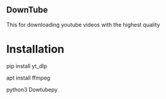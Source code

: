 ## DownTube
This for downloading youtube videos with the highest quality

# Installation

pip install yt_dlp

apt install ffmpeg

python3 Dowtubepy
